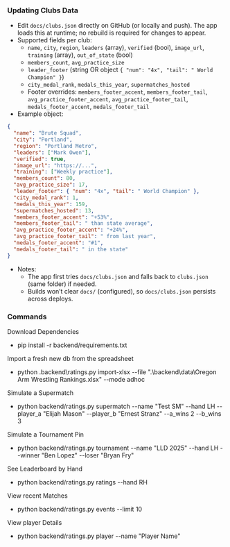 
### Updating Clubs Data

- Edit `docs/clubs.json` directly on GitHub (or locally and push). The app loads this at runtime; no rebuild is required for changes to appear.
- Supported fields per club:
  - `name`, `city`, `region`, `leaders` (array), `verified` (bool), `image_url`, `training` (array), `out_of_state` (bool)
  - `members_count`, `avg_practice_size`
  - `leader_footer` (string OR object `{ "num": "4x", "tail": " World Champion" }`)
  - `city_medal_rank`, `medals_this_year`, `supermatches_hosted`
  - Footer overrides: `members_footer_accent`, `members_footer_tail`, `avg_practice_footer_accent`, `avg_practice_footer_tail`, `medals_footer_accent`, `medals_footer_tail`
- Example object:
```json
{
  "name": "Brute Squad",
  "city": "Portland",
  "region": "Portland Metro",
  "leaders": ["Mark Owen"],
  "verified": true,
  "image_url": "https://...",
  "training": ["Weekly practice"],
  "members_count": 80,
  "avg_practice_size": 17,
  "leader_footer": { "num": "4x", "tail": " World Champion" },
  "city_medal_rank": 1,
  "medals_this_year": 159,
  "supermatches_hosted": 13,
  "members_footer_accent": "+53%",
  "members_footer_tail": " than state average",
  "avg_practice_footer_accent": "+24%",
  "avg_practice_footer_tail": " from last year",
  "medals_footer_accent": "#1",
  "medals_footer_tail": " in the state"
}
```
- Notes:
  - The app first tries `docs/clubs.json` and falls back to `clubs.json` (same folder) if needed.
  - Builds won’t clear `docs/` (configured), so `docs/clubs.json` persists across deploys.


### Commands
Download Dependencies
- pip install -r backend/requirements.txt

Import a fresh new db from the spreadsheet
- python .backend\ratings.py import-xlsx --file ".\backend\data\Oregon Arm Wrestling Rankings.xlsx" --mode adhoc

Simulate a Supermatch
- python backend/ratings.py supermatch --name "Test SM" --hand LH --player_a "Elijah Mason" --player_b "Ernest Stranz" --a_wins 2 --b_wins 3

Simulate a Tournament Pin
- python backend/ratings.py tournament --name "LLD 2025" --hand LH --winner "Ben Lopez" --loser "Bryan Fry" 

See Leaderboard by Hand
- python backend/ratings.py ratings --hand RH

View recent Matches
- python backend/ratings.py events --limit 10

View player Details
  - python backend/ratings.py player --name "Player Name"